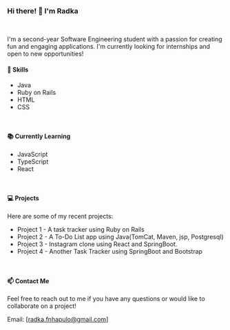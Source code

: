 
### Hi there! 👋 I'm Radka
<br>

I'm a second-year Software Engineering student with a passion for creating fun and engaging applications. I'm currently looking for internships and open to new opportunities!
<br>

#### 🚀 Skills

+ Java
+ Ruby on Rails
+ HTML
+ CSS
<br>

#### 📚 Currently Learning

+ JavaScript
+ TypeScript
+ React
  
<br>

#### 💻 Projects

Here are some of my recent projects:

* Project 1 - A task tracker using Ruby on Rails
* Project 2 - A To-Do List app using Java(TomCat, Maven, jsp, Postgresql)
* Project 3 - Instagram clone using React and SpringBoot.
* Project 4 - Another Task Tracker using SpringBoot and Bootstrap
<br>

#### 📫 Contact Me

Feel free to reach out to me if you have any questions or would like to collaborate on a project!

Email: [radka.fnhapulo@gmail.com]
<br>

<!--
**radQueen258/radQueen258** is a ✨ _special_ ✨ repository because its `README.md` (this file) appears on your GitHub profile.

Here are some ideas to get you started:

- 🔭 I’m currently working on ...
- 🌱 I’m currently learning ...
- 👯 I’m looking to collaborate on ...
- 🤔 I’m looking for help with ...
- 💬 Ask me about ...
- 📫 How to reach me: ...
- 😄 Pronouns: ...
- ⚡ Fun fact: ...
-->
